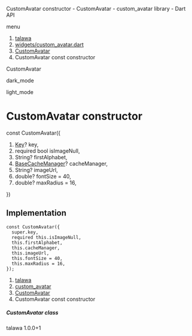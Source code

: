 




CustomAvatar constructor - CustomAvatar - custom\_avatar library - Dart API







menu

1. [talawa](../../index.html)
2. [widgets/custom\_avatar.dart](../../widgets_custom_avatar/widgets_custom_avatar-library.html)
3. [CustomAvatar](../../widgets_custom_avatar/CustomAvatar-class.html)
4. CustomAvatar const constructor

CustomAvatar


dark\_mode

light\_mode




# CustomAvatar constructor


const
CustomAvatar({

1. [Key](https://api.flutter.dev/flutter/foundation/Key-class.html)? key,
2. required bool isImageNull,
3. String? firstAlphabet,
4. [BaseCacheManager](https://pub.dev/documentation/flutter_cache_manager/3.4.1/flutter_cache_manager/BaseCacheManager-class.html)? cacheManager,
5. String? imageUrl,
6. double? fontSize = 40,
7. double? maxRadius = 16,

})

## Implementation

```
const CustomAvatar({
  super.key,
  required this.isImageNull,
  this.firstAlphabet,
  this.cacheManager,
  this.imageUrl,
  this.fontSize = 40,
  this.maxRadius = 16,
});
```

 


1. [talawa](../../index.html)
2. [custom\_avatar](../../widgets_custom_avatar/widgets_custom_avatar-library.html)
3. [CustomAvatar](../../widgets_custom_avatar/CustomAvatar-class.html)
4. CustomAvatar const constructor

##### CustomAvatar class





talawa
1.0.0+1






